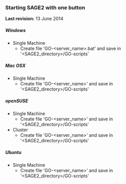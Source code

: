 ### Starting SAGE2 with one button ###

**Last revision:** 13 June 2014

##### Windows #####
* Single Machine
    * Create file 'GO-<server_name>.bat' and save in '<SAGE2_directory>/GO-scripts'

##### Mac OSX #####
* Single Machine
    * Create file 'GO-<server_name>' and save in '<SAGE2_directory>/GO-scripts'

##### openSUSE #####
* Single Machine
    * Create file 'GO-<server_name>' and save in '<SAGE2_directory>/GO-scripts'
* Cluster
    * Create file 'GO-<server_name>' and save in '<SAGE2_directory>/GO-scripts'

##### Ubuntu #####
* Single Machine
    * Create file 'GO-<server_name>' and save in '<SAGE2_directory>/GO-scripts'